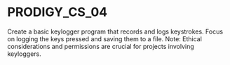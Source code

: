 # PRODIGY_CS_04
Create a basic keylogger program that records and logs keystrokes. Focus on logging the keys pressed and saving them to a file. Note: Ethical considerations and permissions are crucial for projects involving keyloggers.
